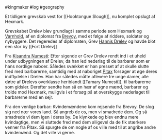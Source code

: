 #kingmaker #log #geography

Et tidligere grevskab vest for [[Hooktongue Slough]], nu komplet opslugt af Hexmark.
Grevskabet Drelev blev grundlagt i samme periode som Hexmark og [Varnhold](Varnhold.md), af en diplomat fra [Brevoy](Brevoy.md), med et følge af riddere, soldater og nybyggere. Det regeredes af diplomaten, Grev [Hannis Drelev](Hannis%20Drelev.md) og havde blot een stor by [[Fort Drelev]]
Fra [Kisandra Numesti](Kisandra%20Numesti.md): Efter sigende er Grev Drelev rendt ind i et uheld under udbygningen af Drelev, da han led nederlag til de barbarer som er hans nordlige naboer. Således svækket er han presset af at skulle slutte fred med barbarerne, samtidig med at naboriget [Pitax](Pitax.md) forsøger at øge deres indflydelse i Drelev. Han har således måtte aflevere tre unge damer, alle døtre af Drelevs overklasse heriblandt [[Tamary Numesti]], til barbarerne som gidsler. Derefter sendte han så en hær af egne mænd, barbarer og trolde mod Hexmark, muligvis i et forsøg på at overskygge nederlaget til barbarerne med en sejr.
Fra den venlige barbar: Kvindemændene kom rejsende fra Brevoy. De slog sig ned nær vores land. Så angreb de os, men vi smadrede dem. Og så smadrede vi dem igen i deres by. De klynkede og blev endnu mere kvindagtige, men vi sluttede fred med dem alligevel da de fik stærkere venner fra Pitax. Så spurgte de om nogle af os ville med til at angribe andre kvindemænd. Og det ville vi gerne.
